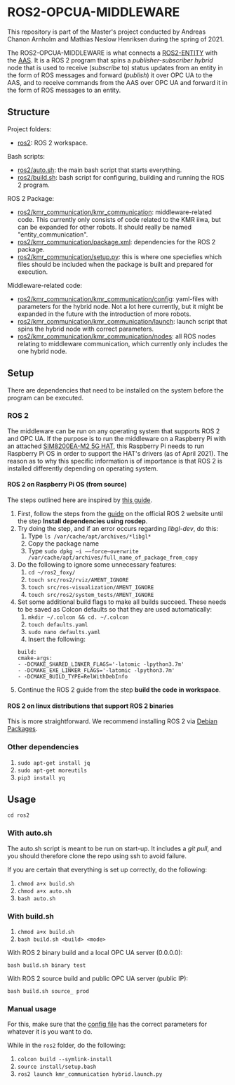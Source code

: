 # ROS2-OPCUA-MIDDLEWARE
This repository is part of the Master's project conducted by Andreas Chanon Arnholm and Mathias Neslow Henriksen during the spring of 2021.

The ROS2-OPCUA-MIDDLEWARE is what connects a [ROS2-ENTITY](https://github.com/TPK4960-RoboticsAndAutomation-Master/ROS2-ENTITY) with the [AAS](https://github.com/TPK4960-RoboticsAndAutomation-Master/AAS). It is a ROS 2 program that spins a *publisher-subscriber hybrid* node that is used to receive (*subscribe* to) status updates from an entity in the form of ROS messages and forward (*publish*) it over OPC UA to the AAS, and to receive commands from the AAS over OPC UA and forward it in the form of ROS messages to an entity.   

## Structure
Project folders:
* [ros2](ros2): ROS 2 workspace. 

Bash scripts:
* [ros2/auto.sh](ros2/auto.sh): the main bash script that starts everything.
* [ros2/build.sh](ros2/build.sh): bash script for configuring, building and running the ROS 2 program.

ROS 2 Package:
* [ros2/kmr_communication/kmr_communication](ros2/kmr_communication/kmr_communication): middleware-related code. This currently only consists of code related to the KMR iiwa, but can be expanded for other robots. It should really be named "entity_communication".
* [ros2/kmr_communication/package.xml](ros2/kmr_communication/package.xml): dependencies for the ROS 2 package.
* [ros2/kmr_communication/setup.py](ros2/kmr_communication/setup.py): this is where one speciefies which files should be included when the package is built and prepared for execution. 

Middleware-related code:
* [ros2/kmr_communication/kmr_communication/config](ros2/kmr_communication/kmr_communication/config): yaml-files with parameters for the hybrid node. Not a lot here currently, but it might be expanded in the future with the introduction of more robots.
* [ros2/kmr_communication/kmr_communication/launch](ros2/kmr_communication/kmr_communication/launch): launch script that spins the hybrid node with correct parameters.
* [ros2/kmr_communication/kmr_communication/nodes](ros2/kmr_communication/kmr_communication/nodes): all ROS nodes relating to middleware communication, which currently only includes the one hybrid node.


## Setup
There are dependencies that need to be installed on the system before the program can be executed. 

### ROS 2
The middleware can be run on any operating system that supports ROS 2 and OPC UA. If the purpose is to run the middleware on a Raspberry Pi with an attached [SIM8200EA-M2 5G HAT](https://www.waveshare.com/wiki/SIM8200EA-M2_5G_HAT), this Raspberry Pi needs to run Raspberry Pi OS in order to support the HAT's drivers (as of April 2021). The reason as to why this specific information is of importance is that ROS 2 is installed differently depending on operating system.

#### ROS 2 on Raspberry Pi OS (from source)
The steps outlined here are inspired by [this guide](https://medium.com/swlh/raspberry-pi-ros-2-camera-eef8f8b94304).

1. First, follow the steps from the [guide](https://docs.ros.org/en/foxy/Installation/Ubuntu-Development-Setup.html) on the official ROS 2 website until the step **Install dependencies using rosdep**.
2. Try doing the step, and if an error occurs regarding *libgl-dev*, do this:
    1. Type `ls /var/cache/apt/archives/*libgl*` 
    2. Copy the package name 
    3. Type `sudo dpkg –i ––force–overwrite /var/cache/apt/archives/full_name_of_package_from_copy`
3. Do the following to ignore some unnecessary features:
    1. `cd ~/ros2_foxy/`
    2. `touch src/ros2/rviz/AMENT_IGNORE` 
    3. `touch src/ros-visualization/AMENT_IGNORE`
    4. `touch src/ros2/system_tests/AMENT_IGNORE`
4. Set some additional build flags to make all builds succeed. These needs to be saved as Colcon defaults so that they are used automatically:
    1. `mkdir ~/.colcon && cd. ~/.colcon`
    2. `touch defaults.yaml`
    3. `sudo nano defaults.yaml`
    4. Insert the following:
      ```
      build: 
      cmake-args: 
      - -DCMAKE_SHARED_LINKER_FLAGS='-latomic -lpython3.7m' 
      - -DCMAKE_EXE_LINKER_FLAGS='-latomic -lpython3.7m' 
      - -DCMAKE_BUILD_TYPE=RelWithDebInfo
      ```
5. Continue the ROS 2 guide from the step **build the code in workspace**.

#### ROS 2 on linux distributions that support ROS 2 binaries
This is more straightforward. We recommend installing ROS 2 via [Debian Packages](https://docs.ros.org/en/crystal/Installation/Linux-Install-Debians.html).

### Other dependencies
1. `sudo apt-get install jq`
2. `sudo apt-get moreutils`
3. `pip3 install yq`

## Usage
`cd ros2`

### With auto.sh
The auto.sh script is meant to be run on start-up. It includes a *git pull*, and you should therefore clone the repo using ssh to avoid failure.

If you are certain that everything is set up correctly, do the following: 
1. `chmod a+x build.sh`
2. `chmod a+x auto.sh`
3. `bash auto.sh`

### With build.sh
1. `chmod a+x build.sh`
2. `bash build.sh <build> <mode>`

With ROS 2 binary build and a local OPC UA server (0.0.0.0):

`bash build.sh binary test`

With ROS 2 source build and public OPC UA server (public IP):

`bash build.sh source_ prod`

### Manual usage
For this, make sure that the [config file](ros2/kmr_communication/kmr_communication/config/bringup.yaml) has the correct parameters for whatever it is you want to do.

While in the `ros2` folder, do the following:
1. `colcon build --symlink-install`
2. `source install/setup.bash`
3. `ros2 launch kmr_communication hybrid.launch.py`
